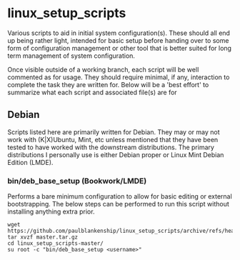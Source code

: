 # linux_setup_scripts
Various scripts to aid in initial system configuration(s).  These should all end up being rather light, intended for basic setup before handing over to some form of configuration management or other tool that is better suited for long term management of system configuration.

Once visible outside of a working branch, each script will be well commented as for usage.  They should require minimal, if any, interaction to complete the task they are written for.  Below will be a 'best effort' to summarize what each script and associated file(s) are for

## Debian
Scripts listed here are primarily written for Debian.  They may or may not work with (K|X)Ubuntu, Mint, etc unless mentioned that they have been tested to have worked with the downstream distributions.  The primary distributions I personally use is either Debian proper or Linux Mint Debian Edition (LMDE).

### bin/deb_base_setup (Bookwork/LMDE)
Performs a bare minimum configuration to allow for basic editing or external bootstrapping.  The below steps can be performed to run this script without installing anything extra prior.

```
wget https://github.com/paulblankenship/linux_setup_scripts/archive/refs/heads/master.tar.gz
tar xvzf master.tar.gz
cd linux_setup_scripts-master/
su root -c "bin/deb_base_setup <username>"
```
